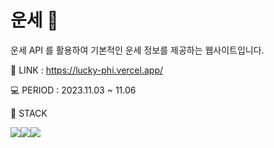 # 운세 🔮
운세 API 를 활용하여 기본적인 운세 정보를 제공하는 웹사이트입니다.

🔗 LINK : https://lucky-phi.vercel.app/

💻 PERIOD : 2023.11.03 ~ 11.06

🔨 STACK

<img src="https://img.shields.io/badge/Typescript-3178C6?style=for-the-badge&logo=Typescript&logoColor=white"><img src="https://img.shields.io/badge/Next.js-000000?style=for-the-badge&logo=Next.js&logoColor=white"><img src="https://img.shields.io/badge/tailwindcss-06B6D4?style=for-the-badge&logo=tailwindcss&logoColor=white">


